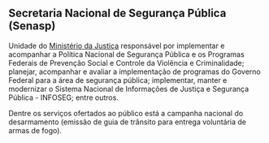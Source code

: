 Secretaria Nacional de Segurança Pública (Senasp)
---

Unidade do [Ministério da Justiça] responsável por implementar e acompanhar a Política Nacional de Segurança Pública e os Programas Federais de Prevenção Social e Controle da Violência e Criminalidade; planejar, acompanhar e avaliar a implementação de programas do Governo Federal para a área de segurança pública; implementar, manter e modernizar o Sistema Nacional de Informações de Justiça e Segurança Pública - INFOSEG; entre outros.

Dentre os serviços ofertados ao público está a campanha nacional do desarmamento (emissão de guia de trânsito para entrega voluntária de armas de fogo).

[Ministério da Justiça]:/orgao/ministerio-da-justica-mj